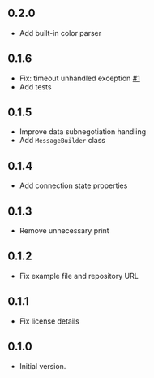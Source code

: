 ## 0.2.0

- Add built-in color parser

## 0.1.6

- Fix: timeout unhandled exception [#1](https://github.com/chenasraf/ctelnet_dart/issues/1)
- Add tests

## 0.1.5

- Improve data subnegotiation handling
- Add `MessageBuilder` class

## 0.1.4

- Add connection state properties

## 0.1.3

- Remove unnecessary print

## 0.1.2

- Fix example file and repository URL

## 0.1.1

- Fix license details

## 0.1.0

- Initial version.
